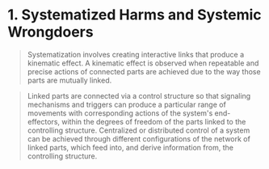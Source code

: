 # 1. Systematized Harms and Systemic Wrongdoers 

> Systematization involves creating interactive links that produce a kinematic effect. A kinematic effect is observed when repeatable and precise actions of connected parts are achieved due to the way those parts are mutually linked.

> Linked parts are connected via a control structure so that signaling mechanisms and triggers can produce a particular range of movements with corresponding actions of the system's end-effectors, within the degrees of freedom of the parts linked to the controlling structure. Centralized or distributed control of a system can be achieved through different configurations of the network of linked parts, which feed into, and derive information from, the controlling structure.
